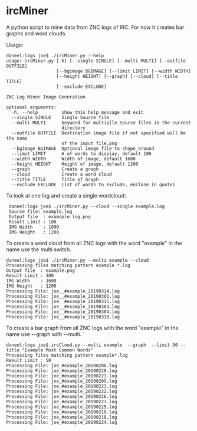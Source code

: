 # ircMiner
A python script to mine data from ZNC logs of IRC. For now it creates bar graphs and word clouds. 

Usage:  

    daneel:logs joe$ ./ircMiner.py --help 
    usage: ircMiner.py [-h] [--single SINGLE] [--multi MULTI] [--outfile OUTFILE]
                       [--bgimage BGIMAGE] [--limit LIMIT] [--width WIDTH]
                       [--height HEIGHT] [--graph] [--cloud] [--title TITLE]
                       [--exclude EXCLUDE]
    
    ZNC Log Miner Image Generation
    
    optional arguments:
      -h, --help         show this help message and exit
      --single SINGLE    Single Source file
      --multi MULTI      keyword for multip[le Source files in the current
                         directory
      --outfile OUTFILE  Destination image file if not specified will be the name
                         of the input file.png
      --bgimage BGIMAGE  Optional image file to shape around
      --limit LIMIT      # of words to display, default 100
      --width WIDTH      Width of image, default 1600
      --height HEIGHT    Height of image, default 1200
      --graph            Create a graph
      --cloud            Create a word cloud
      --title TITLE      Title of Graph
      --exclude EXCLUDE  List of words to exclude, enclose in quotes


To look at one log and create a single wordcloud:

     daneel:logs joe$ ./ircMiner.py --cloud --single example.log 
     Source file: example.log
     Output file  : examople.log.png
     Result Limit : 100
     IMG Width    : 1600
     IMG Height   : 1200


To create a word cloud from all ZNC logs with the word "example" in the name use the multi switch. 

    daneel:logs joe$ ./ircMiner.py --multi example --cloud 
    Processing files matching pattern example *.log
    Output file  : example.png
    Result Limit : 100
    IMG Width    : 1600
    IMG Height   : 1200
    Processing File: joe__#example_20190314.log
    Processing File: joe__#example_20190301.log
    Processing File: joe__#example_20190315.log
    Processing File: joe__#example_20190303.log
    Processing File: joe__#example_20190304.log
    Processing File: joe__#example_20190310.log

To create a bar graph from all ZNC logs with the word "example" in the name use --graph with --multi. `

    daneel:logs joe$ ircCloud.py --multi example  --graph  --limit 50 --title "Example Most Common Words" 
    Processing files matching pattern example*.log
    Result Limit : 50
    Processing File: joe_#example_20190208.log
    Processing File: joe_#example_20190220.log
    Processing File: joe_#example_20190221.log
    Processing File: joe_#example_20190209.log
    Processing File: joe_#example_20190223.log
    Processing File: joe_#example_20190222.log
    Processing File: joe_#example_20190226.log
    Processing File: joe_#example_20190227.log
    Processing File: joe_#example_20190225.log
    Processing File: joe_#example_20190219.log
    Processing File: joe_#example_20190218.log
    Processing File: joe_#example_20190224.log

